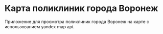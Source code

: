 # Карта поликлиник города Воронеж

Приложение для просмотра поликлиник города Воронеж на карте с использованием yandex map api.